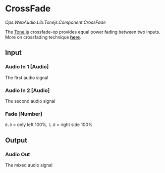 # CrossFade

*Ops.WebAudio.Lib.Tonejs.Component.CrossFade*  

The [Tone.js](https://tonejs.github.io/docs/#CrossFade) crossfade-op provides equal power fading between two inputs. More on crossfading technique [**here**](https://en.wikipedia.org/wiki/Fade_(audio_engineering)#Crossfading).

## Input

### Audio In 1 [Audio]

The first audio signal

### Audio In 2 [Audio]

The second audio signal

### Fade [Number]

`0.0` = only left 100%, `1.0` = right side 100%

## Output

### Audio Out

The mixed audio signal